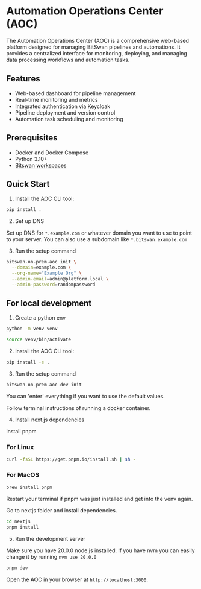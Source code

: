 # Automation Operations Center (AOC)

The Automation Operations Center (AOC) is a comprehensive web-based platform designed for managing BitSwan pipelines and automations. It provides a centralized interface for monitoring, deploying, and managing data processing workflows and automation tasks.

## Features

- Web-based dashboard for pipeline management
- Real-time monitoring and metrics
- Integrated authentication via Keycloak
- Pipeline deployment and version control
- Automation task scheduling and monitoring

## Prerequisites

- Docker and Docker Compose
- Python 3.10+
- [Bitswan workspaces](https://github.com/bitswan-space/bitswan-workspaces)

## Quick Start

1. Install the AOC CLI tool:

```bash
pip install .
```

2. Set up DNS

Set up DNS for `*.example.com` or whatever domain you want to use to point to your server.
You can also use a subdomain like `*.bitswan.example.com`

3. Run the setup command

```bash
bitswan-on-prem-aoc init \
  --domain=example.com \
  --org-name="Example Org" \
  --admin-email=admin@platform.local \
  --admin-password=randompassword
```

## For local development

1. Create a python env

```bash
python -m venv venv
```

```bash
source venv/bin/activate
```

2. Install the AOC CLI tool:

```bash
pip install -e .
```

3. Run the setup command

```bash
bitswan-on-prem-aoc dev init
```

You can 'enter' everything if you want to use the default values.

Follow terminal instructions of running a docker container.

4. Install next.js dependencies

install pnpm

### For Linux
```bash
curl -fsSL https://get.pnpm.io/install.sh | sh -
```

### For MacOS
```bash
brew install pnpm
```

Restart your terminal if pnpm was just installed and get into the venv again.

Go to nextjs folder and install dependencies.

```bash
cd nextjs
pnpm install
```

5. Run the development server

Make sure you have 20.0.0 node.js installed. If you have nvm you can easily change it by running `nvm use 20.0.0`

```bash
pnpm dev
```

Open the AOC in your browser at `http://localhost:3000`.
